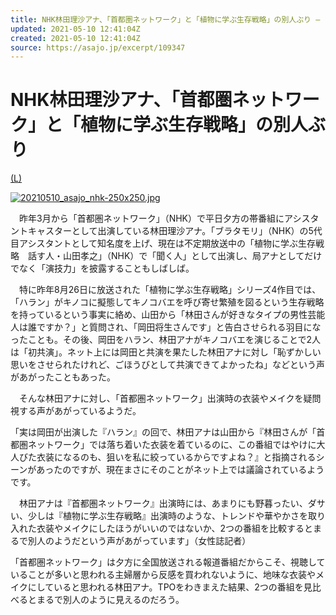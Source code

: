 ```yaml
---
title: NHK林田理沙アナ、「首都圏ネットワーク」と「植物に学ぶ生存戦略」の別人ぶり – アサジョ
updated: 2021-05-10 12:41:04Z
created: 2021-05-10 12:41:04Z
source: https://asajo.jp/excerpt/109347
---
```


# NHK林田理沙アナ、「首都圏ネットワーク」と「植物に学ぶ生存戦略」の別人ぶり

[(L)](https://cdn.asagei.com/asajo/uploads/2021/05/20210510_asajo_nhk.jpg)

[![20210510_asajo_nhk-250x250.jpg](../_resources/20210510_asajo_nhk-250x250.jpg)](https://cdn.asagei.com/asajo/uploads/2021/05/20210510_asajo_nhk.jpg)

　昨年3月から「首都圏ネットワーク」（NHK）で平日夕方の帯番組にアシスタントキャスターとして出演している林田理沙アナ。「ブラタモリ」（NHK）の5代目アシスタントとして知名度を上げ、現在は不定期放送中の「植物に学ぶ生存戦略　話す人・山田孝之」（NHK）で「聞く人」として出演し、局アナとしてだけでなく「演技力」を披露することもしばしば。

　特に昨年8月26日に放送された「植物に学ぶ生存戦略」シリーズ4作目では、「ハラン」がキノコに擬態してキノコバエを呼び寄せ繁殖を図るという生存戦略を持っているという事実に絡め、山田から「林田さんが好きなタイプの男性芸能人は誰ですか？」と質問され、「岡田将生さんです」と告白させられる羽目になったことも。その後、岡田をハラン、林田アナがキノコバエを演じることで2人は「初共演」。ネット上には岡田と共演を果たした林田アナに対し「恥ずかしい思いをさせられたけれど、ごほうびとして共演できてよかったね」などという声があがったこともあった。

　そんな林田アナに対し、「首都圏ネットワーク」出演時の衣装やメイクを疑問視する声があがっているようだ。

「実は岡田が出演した『ハラン』の回で、林田アナは山田から『林田さんが「首都圏ネットワーク」では落ち着いた衣装を着ているのに、この番組ではやけに大人びた衣装になるのも、狙いを私に絞っているからですよね？』と指摘されるシーンがあったのですが、現在まさにそのことがネット上では議論されているようです。

　林田アナは『首都圏ネットワーク』出演時には、あまりにも野暮ったい、ダサい、少しは『植物に学ぶ生存戦略』出演時のような、トレンドや華やかさを取り入れた衣装やメイクにしたほうがいいのではないか、2つの番組を比較するとまるで別人のようだという声があがっています」（女性誌記者）

「首都圏ネットワーク」は夕方に全国放送される報道番組だからこそ、視聴していることが多いと思われる主婦層から反感を買われないように、地味な衣装やメイクにしていると思われる林田アナ。TPOをわきまえた結果、2つの番組を見比べるとまるで別人のように見えるのだろう。